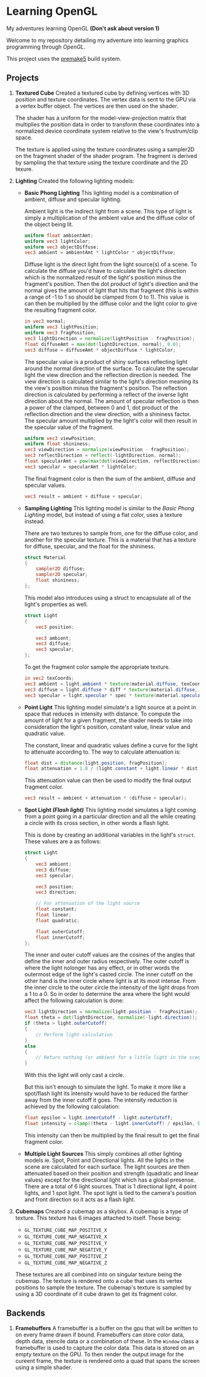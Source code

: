# Learning OpenGL

My adventures learning OpenGL **(Don't ask about version 1)**

Welcome to my repository detailing my adventure into learning graphics programming through _OpenGL_.

This project uses the [premake5](https://premake.github.io) build system.

## Projects

1. **Textured Cube** Created a textured cube by defining vertices with 3D position and texture coordinates.
    The vertex data is sent to the GPU via a vertex buffer object. The vertices are then used on the shader.

    The shader has a uniform for the model-view-projection matrix that multiplies the position data
    in order to transform these coordinates into a normalized device coordinate system relative to the view's frustrum/clip space.

    The texture is applied using the texture coordinates using a sampler2D on the fragment shader of the shader program.
    The fragment is derived by sampling the that texture using the texture coordinate and the 2D texure.

2. **Lighting** Created the following lighting models:
    - **Basic Phong Lighting** This lighting model is a combination of ambient, diffuse and specular lighting.

        Ambient light is the indirect light from a scene. This type of light is simply a multiplication of the ambient value
        and the diffuse color of the object being lit.

        ```glsl
        uniform float ambientAmt;
        uniform vec3 lightColor;
        uniform vec3 objectDiffuse;
        vec3 ambient = ambientAmt * lightColor * objectDiffuse;
        ```

        Diffuse light is the direct light from the light source(s) of a scene. To calculate the diffuse you'd have to
        calculate the light's direction which is the normalized result of the light's position minus the fragment's position.
        Then the dot product of light's direction and the normal gives the amount of light that hits that fragment
        (this is within a range of -1 to 1 so should be clamped from 0 to 1). This value is can then be multiplied by the diffuse color
        and the light color to give the resulting fragment color.

        ```glsl
        in vec3 normal;
        uniform vec3 lightPosition;
        uniform vec3 fragPosition;
        vec3 lightDirection = normalize(lightPosition - fragPosition);
        float diffuseAmt = max(dot(lightDirection, normal), 0.0);
        vec3 diffuse = diffuseAmt * objectDiffuse * lightColor;
        ```

        The specular value is a product of shiny surfaces reflecting light around the normal direction of the surface.
        To calculate the specular light the view direction and the reflection direction is needed. The view direction is calculated similar
        to the light's direction meaning its the view's position minus the fragment's position. The reflection direction is calculated by
        performing a reflect of the inverse light direction about the normal. The amount of specular reflection is then a power of the
        clamped, between 0 and 1, dot product of the reflection direction and the view direction, with a shininess factor.
        The specular amount multiplied by the light's color will then result in the specular value of the fragment.

        ```glsl
        uniform vec3 viewPosition;
        uniform float shininess;
        vec3 viewDirection = normalize(viewPosition - fragPosition);
        vec3 reflectDirection = reflect(-lightDirection, normal);
        float specularAmt = pow(max(dot(viewDirection, reflectDirection), 0.0), shininess);
        vec3 specular = specularAmt * lightColor;
        ```

        The final fragment color is then the sum of the ambient, diffuse and specular values.

        ```glsl
        vec3 result = ambient + diffuse + specular;
        ```

    - **Sampling Lighting** This lighting model is similar to the _Basic Phong Lighting_ model, but instead of using a flat color,
        uses a texture instead.

        There are two textures to sample from, one for the diffuse color, and another for the specular texture.
        This is a material that has a texture for diffuse, specular, and the float for the shininess.

        ```glsl
        struct Material
        {
            sampler2D diffuse;
            sampler2D specular;
            float shininess;
        };
        ```

        This model also introduces using a struct to encapsulate all of the light's properties as well.

        ```glsl
        struct Light
        {
            vec3 position;

            vec3 ambient;
            vec3 diffuse;
            vec3 specular;
        };
        ```

        To get the fragment color sample the appropriate texture.

        ```glsl
        in vec2 texCoords;
        vec3 ambient = light.ambient * texture(material.diffuse, texCoords).rgb;
        vec3 diffuse = light.diffuse * diff * texture(material.diffuse, texCoords).rgb;
        vec3 specular = light.specular * spec * texture(material.specular, texCoords).rgb;
        ```

    - **Point Light** This lighting model simulate's a light source at a point in space that reduces in intensity with distance.
    To compute the amount of light for a given fragment, the shader needs to take into consideration the light's
    position, constant value, linear value and quadratic value.

        The constant, linear and quadratic values define a curve for the light to attenuate according to. The way to calculate attenuation is:

        ```glsl
        float dist = distance(light.position, fragPosition);
        float attenuation = 1.0 / (light.constant + light.linear * dist + light.quadratic * (dist * dist));
        ```

        This attenuation value can then be used to modify the final output fragment color.

        ```glsl
        vec3 result = ambient + attenuation * (diffuse + specular);
        ```

    - **Spot Light _(Flash light)_** This lighting model simulates a light coming from a point going in a particular direction and all the while creating a circle with its cross section, in other words a flash light.

        This is done by creating an additional variables in the light's `struct`. These values are a as follows:

        ```glsl
        struct Light
        {
            vec3 ambient;
            vec3 diffuse;
            vec3 specular;

            vec3 position;
            vec3 direction;

            // For attenuation of the light source
            float constant;
            float linear;
            float quadratic;

            float outerCutoff;
            float innerCutoff;
        };
        ```

        The inner and outer cutoff values are the cosines of the angles that define the inner and outer radius respectively.
        The outer cutoff is where the light nolonger has any effect, or in other words the outermost edge of the light's casted circle.
        The inner cutoff on the other hand is the inner circle where light is at its most intense. From the inner circle to the outer circle
        the intensity of the light drops from a 1 to a 0. So in order to determine the area where the light would affect the following calculation is done:

        ```glsl
        vec3 lightDirection = normalize(light.position - fragPosition);
        float theta = dot(lightDirection, normalize(-light.direction));
        if (theta > light.outerCutoff)
        {
            // Perform light calculation
        }
        else
        {
            // Return nothing (or ambient for a little light in the scene)
        }
        ```

        With this the light will only cast a circle.

        But this isn't enough to simulate the light. To make it more like a spot/flash light its intensity would have to be reduced the farther away from the inner cutoff it goes.
        The intensity reduction is achieved by the following calculation:

        ```glsl
        float epsilon = light.innerCutoff - light.outerCutoff;
        float intensity = clamp((theta - light.innerCutoff) / epsilon, 0.0, 1.0);
        ```

        This intensity can then be multiplied by the final result to get the final fragment color.

    - **Multiple Light Sources** This simply combines all other lighting models ie. Spot, Point and Directional lights.
        All the lights in the scene are calculated for each surface.
        The light sources are then attenuated based on their position and strength (quadratic and linear values) except for the directional light which has a global presense. There are a total of 6 light sources. That is 1 directional light, 4 point lights, and 1 spot light.
        The spot light is tied to the camera's position and front direction so it acts as a flash light.

3. **Cubemaps** Created a cubemap as a skybox. A cubemap is a type of texture. This texture has 6 images attached to itself.
    These being:

    - `GL_TEXTURE_CUBE_MAP_POSITIVE_X`
    - `GL_TEXTURE_CUBE_MAP_NEGATIVE_X`
    - `GL_TEXTURE_CUBE_MAP_POSITIVE_Y`
    - `GL_TEXTURE_CUBE_MAP_NEGATIVE_Y`
    - `GL_TEXTURE_CUBE_MAP_POSITIVE_Z`
    - `GL_TEXTURE_CUBE_MAP_NEGATIVE_Z`

    These textures are all combined into on singular texture being the cubemap. The texture is rendered onto a cube that uses its vertex positions to sample the texture.
    The cubemap's texture is sampled by using a 3D coordinate of it cube drawn to get its fragment color.

## Backends

1. **Framebuffers** A framebuffer is a buffer on the gpu that will be written to on every frame drawn if bound. Framebuffers can store color data, depth data, stencile data
    or a combination of these. In the `Window` class a framebuffer is used to capture the color data. This data is stored on an empty texture on the GPU.
    To then render the output image for the cureent frame, the texture is rendered onto a quad that spans the screen using a simple shader.

